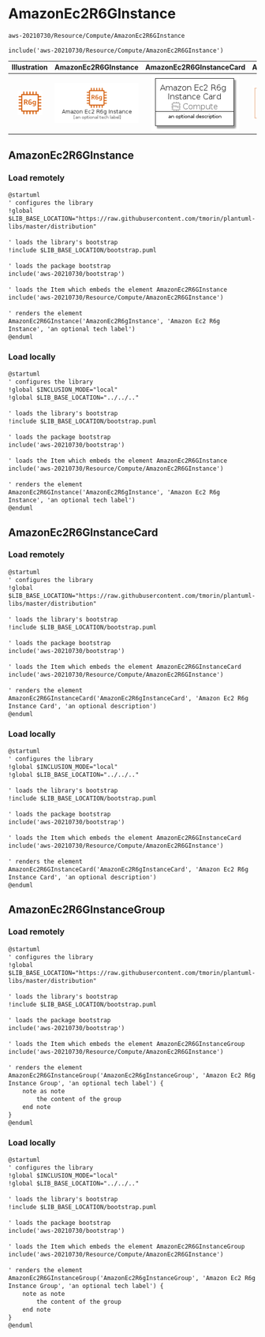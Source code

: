 # AmazonEc2R6GInstance


```text
aws-20210730/Resource/Compute/AmazonEc2R6GInstance
```

```text
include('aws-20210730/Resource/Compute/AmazonEc2R6GInstance')
```



| Illustration | AmazonEc2R6GInstance | AmazonEc2R6GInstanceCard | AmazonEc2R6GInstanceGroup |
| :---: | :---: | :---: | :---: |
| ![illustration for Illustration](../../../aws-20210730/Resource/Compute/AmazonEc2R6GInstance.png) | ![illustration for AmazonEc2R6GInstance](../../../aws-20210730/Resource/Compute/AmazonEc2R6GInstance.Local.png) | ![illustration for AmazonEc2R6GInstanceCard](../../../aws-20210730/Resource/Compute/AmazonEc2R6GInstanceCard.Local.png) | ![illustration for AmazonEc2R6GInstanceGroup](../../../aws-20210730/Resource/Compute/AmazonEc2R6GInstanceGroup.Local.png) |




## AmazonEc2R6GInstance

### Load remotely
```plantuml
@startuml
' configures the library
!global $LIB_BASE_LOCATION="https://raw.githubusercontent.com/tmorin/plantuml-libs/master/distribution"

' loads the library's bootstrap
!include $LIB_BASE_LOCATION/bootstrap.puml

' loads the package bootstrap
include('aws-20210730/bootstrap')

' loads the Item which embeds the element AmazonEc2R6GInstance
include('aws-20210730/Resource/Compute/AmazonEc2R6GInstance')

' renders the element
AmazonEc2R6GInstance('AmazonEc2R6gInstance', 'Amazon Ec2 R6g Instance', 'an optional tech label')
@enduml
```

### Load locally
```plantuml
@startuml
' configures the library
!global $INCLUSION_MODE="local"
!global $LIB_BASE_LOCATION="../../.."

' loads the library's bootstrap
!include $LIB_BASE_LOCATION/bootstrap.puml

' loads the package bootstrap
include('aws-20210730/bootstrap')

' loads the Item which embeds the element AmazonEc2R6GInstance
include('aws-20210730/Resource/Compute/AmazonEc2R6GInstance')

' renders the element
AmazonEc2R6GInstance('AmazonEc2R6gInstance', 'Amazon Ec2 R6g Instance', 'an optional tech label')
@enduml
```

## AmazonEc2R6GInstanceCard

### Load remotely
```plantuml
@startuml
' configures the library
!global $LIB_BASE_LOCATION="https://raw.githubusercontent.com/tmorin/plantuml-libs/master/distribution"

' loads the library's bootstrap
!include $LIB_BASE_LOCATION/bootstrap.puml

' loads the package bootstrap
include('aws-20210730/bootstrap')

' loads the Item which embeds the element AmazonEc2R6GInstanceCard
include('aws-20210730/Resource/Compute/AmazonEc2R6GInstance')

' renders the element
AmazonEc2R6GInstanceCard('AmazonEc2R6gInstanceCard', 'Amazon Ec2 R6g Instance Card', 'an optional description')
@enduml
```

### Load locally
```plantuml
@startuml
' configures the library
!global $INCLUSION_MODE="local"
!global $LIB_BASE_LOCATION="../../.."

' loads the library's bootstrap
!include $LIB_BASE_LOCATION/bootstrap.puml

' loads the package bootstrap
include('aws-20210730/bootstrap')

' loads the Item which embeds the element AmazonEc2R6GInstanceCard
include('aws-20210730/Resource/Compute/AmazonEc2R6GInstance')

' renders the element
AmazonEc2R6GInstanceCard('AmazonEc2R6gInstanceCard', 'Amazon Ec2 R6g Instance Card', 'an optional description')
@enduml
```

## AmazonEc2R6GInstanceGroup

### Load remotely
```plantuml
@startuml
' configures the library
!global $LIB_BASE_LOCATION="https://raw.githubusercontent.com/tmorin/plantuml-libs/master/distribution"

' loads the library's bootstrap
!include $LIB_BASE_LOCATION/bootstrap.puml

' loads the package bootstrap
include('aws-20210730/bootstrap')

' loads the Item which embeds the element AmazonEc2R6GInstanceGroup
include('aws-20210730/Resource/Compute/AmazonEc2R6GInstance')

' renders the element
AmazonEc2R6GInstanceGroup('AmazonEc2R6gInstanceGroup', 'Amazon Ec2 R6g Instance Group', 'an optional tech label') {
    note as note
        the content of the group
    end note
}
@enduml
```

### Load locally
```plantuml
@startuml
' configures the library
!global $INCLUSION_MODE="local"
!global $LIB_BASE_LOCATION="../../.."

' loads the library's bootstrap
!include $LIB_BASE_LOCATION/bootstrap.puml

' loads the package bootstrap
include('aws-20210730/bootstrap')

' loads the Item which embeds the element AmazonEc2R6GInstanceGroup
include('aws-20210730/Resource/Compute/AmazonEc2R6GInstance')

' renders the element
AmazonEc2R6GInstanceGroup('AmazonEc2R6gInstanceGroup', 'Amazon Ec2 R6g Instance Group', 'an optional tech label') {
    note as note
        the content of the group
    end note
}
@enduml
```

